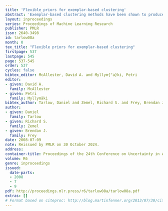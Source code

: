 ```yaml
---
title: 'Flexible priors for exemplar-based clustering'
abstract: 'Exemplar-based clustering methods have been shown to produce state-of-the-art results on a number of synthetic and real-world clustering problems. They are appealing because they offer computational benefits over latent-mean models and can handle arbitrary pairwise similarity measures between data points. However, when trying to recover underlying structure in clustering problems, tailored similarity measures are often not enough; we also desire control over the distribution of cluster sizes. Priors such as Dirichlet process priors allow the number of clusters to be unspecified while expressing priors over data partitions. To our knowledge, they have not been applied to exemplar-based models. We show how to incorporate priors, including Dirichlet process priors, into the recently introduced affinity propagation algorithm. We develop an efficient max-product belief propagation algorithm for our new model and demonstrate experimentally how the expanded range of clustering priors allows us to better recover true clusterings in situations where we have some information about the generating process.'
layout: inproceedings
series: Proceedings of Machine Learning Research
publisher: PMLR
issn: 2640-3498
id: tarlow08a
month: 0
tex_title: "Flexible priors for exemplar-based clustering"
firstpage: 537
lastpage: 545
page: 537-545
order: 537
cycles: false
bibtex_editor: McAllester, David A. and Myllym{"a}ki, Petri
editor:
- given: David A.
  family: McAllester
- given: Petri
  family: Myllymäki
bibtex_author: Tarlow, Daniel and Zemel, Richard S. and Frey, Brendan J.
author:
- given: Daniel
  family: Tarlow
- given: Richard S.
  family: Zemel
- given: Brendan J.
  family: Frey 
date: 2008-07-09
note: Reissued by PMLR on 30 October 2024.
address:
container-title: Proceedings of the 24th Conference on Uncertainty in Artificial Intelligence
volume: R6
genre: inproceedings
issued:
  date-parts:
  - 2008
  - 7
  - 9
pdf: http://proceedings.mlr.press/r6/tarlow08a/tarlow08a.pdf
extras: []
# Format based on citeproc: http://blog.martinfenner.org/2013/07/30/citeproc-yaml-for-bibliographies/
---
```

